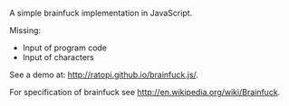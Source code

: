 A simple brainfuck implementation in JavaScript.

Missing:
* Input of program code
* Input of characters

See a demo at: http://ratopi.github.io/brainfuck.js/.

For specification of brainfuck see http://en.wikipedia.org/wiki/Brainfuck.
